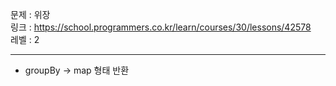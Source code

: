 문제 : 위장
<br>
링크 : https://school.programmers.co.kr/learn/courses/30/lessons/42578
<br>
레벨 : 2

---

- groupBy -> map 형태 반환